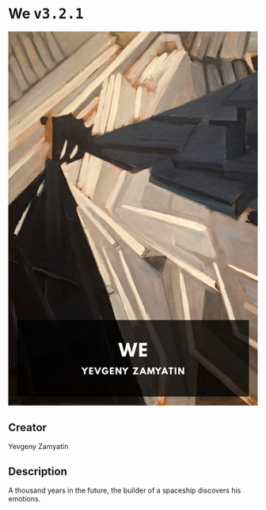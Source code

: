 
# We <kbd>v3.2.1</kbd>

<center>
  <img src="./cover-1024.jpg"/>
</center>

## Creator
Yevgeny Zamyatin

## Description
A thousand years in the future, the builder of a spaceship discovers his emotions.
